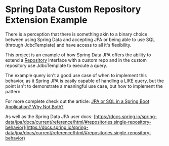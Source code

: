 # Spring Data Custom Repository Extension Example

There is a perception that there is something akin to a binary choice between using Spring Data and accepting JPA or being able to use SQL (through JdbcTemplate) and have access to all it's flexibility. 

This project is an example of how Spring Data JPA offers the ability to extend a [Repository](https://docs.spring.io/spring-data/commons/docs/current/api/org/springframework/data/repository/Repository.html?is-external=true) interface with a custom repo and in the custom repository use JdbcTemplate to execute a query. 

The example query isn't a good use case of when to implement this behavior, as it Spring JPA is easily capable of handling a LIKE query, but the point isn't to demonstrate a meaningful use case, but how to implement the pattern. 

For more complete check out the article: [JPA or SQL in a Spring Boot Application? Why Not Both?](https://billykorando.com/2019/05/06/jpa-or-sql-in-a-spring-boot-application-why-not-both/)

As well as the Spring Data JPA user docs: [https://docs.spring.io/spring-data/jpa/docs/current/reference/html/#repositories.single-repository-behavior](https://docs.spring.io/spring-data/jpa/docs/current/reference/html/#repositories.single-repository-behavior)
